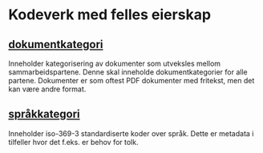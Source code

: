 # Kodeverk med felles eierskap

## [dokumentkategori](/dokumentkategori.json)
Inneholder kategorisering av dokumenter som utveksles mellom sammarbeidspartene. Denne skal inneholde dokumentkategorier for alle partene.
Dokumenter er som oftest PDF dokumenter med fritekst, men det kan være andre format.

## [språkkategori](/spraakkategori.json)
Inneholder iso-369-3 standardiserte koder over språk. Dette er metadata i tilfeller hvor det f.eks. er behov for tolk. 

